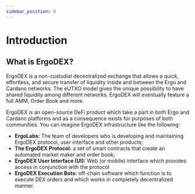 ```yaml
---
sidebar_position: 0
---
```


# Introduction

## What is ErgoDEX?
ErgoDEX is a non-custodial decentralized exchange that allows a quick, effortless, and secure 
transfer of liquidity inside and between the Ergo and Cardano networks. The eUTXO model gives the unique possibility to have shared 
liquidity among different networks. ErgoDEX will eventually feature a full AMM, Order Book and more.

ErgoDEX is an open-source DeFi product which take a part in both Ergo and Cardano platforms and as a 
consequence exists for purposes of both communities. You can imagine ErgoDEX infrastructure like the following:

- **ErgoLabs:** The team of developers who is developing and maintaining ErgoDEX protocol, user interface and other 
  products;
- **The ErgoDEX Protocol:** a set of smart contracts that create an automated market maker and order book;
- **ErgoDEX User Interface (UI):** Web (or mobile) interface which provides access in conjunction with the protocol
- **ErgoDEX Execution Bots:** off-chain software which function is to execute DEX orders and which works in completely 
  decentralized manner.


